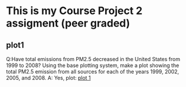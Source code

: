# This is my Course Project 2 assigment (peer graded)
## plot1
Q:Have total emissions from PM2.5 decreased in the United States from 1999 to 2008? 
Using the base plotting system, make a plot showing the total PM2.5 emission 
from all sources for each of the years 1999, 2002, 2005, and 2008.
A: Yes, plot:
[plot 1]()
